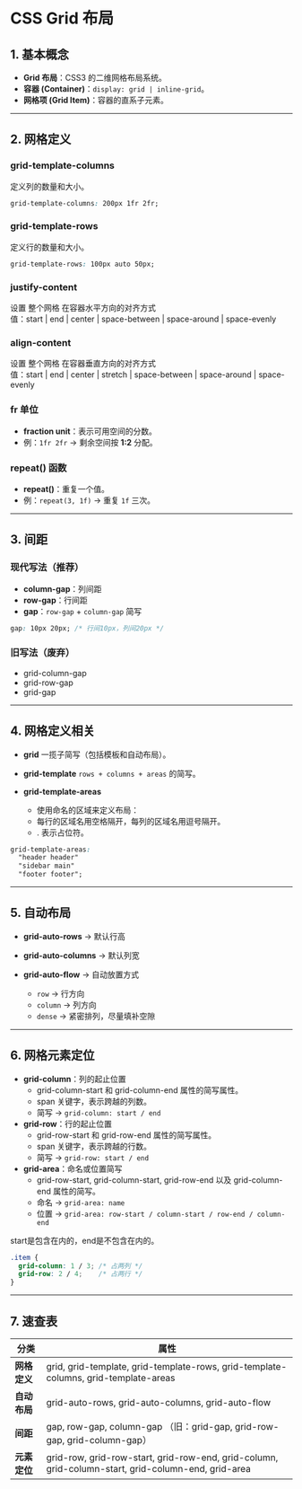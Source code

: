 # CSS Grid 布局

## 1. 基本概念

* **Grid 布局**：CSS3 的二维网格布局系统。
* **容器 (Container)**：`display: grid | inline-grid`。
* **网格项 (Grid Item)**：容器的直系子元素。

---

## 2. 网格定义

### grid-template-columns

定义列的数量和大小。

```css
grid-template-columns: 200px 1fr 2fr;
```

### grid-template-rows

定义行的数量和大小。

```css
grid-template-rows: 100px auto 50px;
```

### justify-content
设置 整个网格 在容器水平方向的对齐方式  
值：start | end | center | space-between | space-around | space-evenly
### align-content
设置 整个网格 在容器垂直方向的对齐方式  
值：start | end | center | stretch | space-between | space-around | space-evenly


### fr 单位

* **fraction unit**：表示可用空间的分数。
* 例：`1fr 2fr` → 剩余空间按 **1:2** 分配。

### repeat() 函数
* **repeat()**：重复一个值。
* 例：`repeat(3, 1f)` → 重复 `1f` 三次。

---

## 3. 间距

### 现代写法（推荐）

* **column-gap**：列间距
* **row-gap**：行间距
* **gap**：`row-gap` + `column-gap` 简写

```css
gap: 10px 20px; /* 行间10px，列间20px */
```

### 旧写法（废弃）

* grid-column-gap
* grid-row-gap
* grid-gap

---

## 4. 网格定义相关

* **grid**
  一揽子简写（包括模板和自动布局）。

* **grid-template**
  `rows + columns + areas` 的简写。

* **grid-template-areas**
  * 使用命名的区域来定义布局：
  * 每行的区域名用空格隔开，每列的区域名用逗号隔开。
  * . 表示占位符。

```css
grid-template-areas:
  "header header"
  "sidebar main"
  "footer footer";
```

---

## 5. 自动布局

* **grid-auto-rows** → 默认行高
* **grid-auto-columns** → 默认列宽
* **grid-auto-flow** → 自动放置方式

  * `row` → 行方向
  * `column` → 列方向
  * `dense` → 紧密排列，尽量填补空隙

---

## 6. 网格元素定位

* **grid-column**：列的起止位置
  * grid-column-start 和 grid-column-end 属性的简写属性。
  * span 关键字，表示跨越的列数。
  * 简写 → `grid-column: start / end`
* **grid-row**：行的起止位置
  * grid-row-start 和 grid-row-end 属性的简写属性。
  * span 关键字，表示跨越的行数。
  * 简写 → `grid-row: start / end`
* **grid-area**：命名或位置简写
  * grid-row-start, grid-column-start, grid-row-end 以及 grid-column-end 属性的简写。
  * 命名 → `grid-area: name`
  * 位置 → `grid-area: row-start / column-start / row-end / column-end`

start是包含在内的，end是不包含在内的。
```css
.item {
  grid-column: 1 / 3; /* 占两列 */
  grid-row: 2 / 4;    /* 占两行 */
}
```

---

## 7. 速查表

| 分类       | 属性                                                                                                 |
| -------- | -------------------------------------------------------------------------------------------------- |
| **网格定义** | grid, grid-template, grid-template-rows, grid-template-columns, grid-template-areas                |
| **自动布局** | grid-auto-rows, grid-auto-columns, grid-auto-flow                                                  |
| **间距**   | gap, row-gap, column-gap （旧：grid-gap, grid-row-gap, grid-column-gap）                               |
| **元素定位** | grid-row, grid-row-start, grid-row-end, grid-column, grid-column-start, grid-column-end, grid-area |